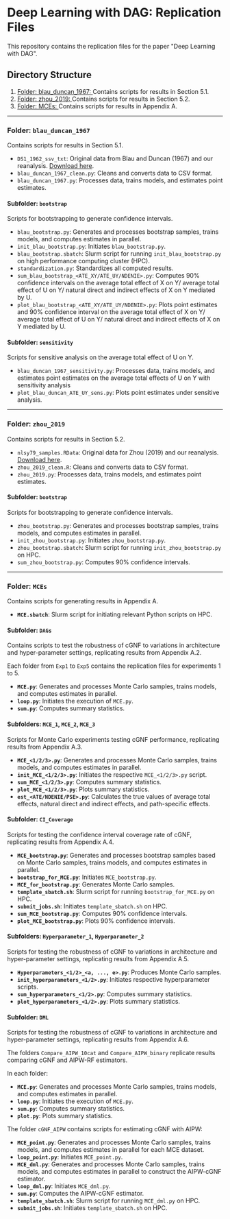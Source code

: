 # Deep Learning with DAG: Replication Files

This repository contains the replication files for the paper "Deep Learning with DAG".

## Directory Structure

1. [Folder: blau_duncan_1967: ](#folder-blau_duncan_1967)
   Contains scripts for results in Section 5.1.
2. [Folder: zhou_2019: ](#folder-zhou_2019)
   Contains scripts for results in Section 5.2.
3. [Folder: MCEs: ](#folder-mces)
   Contains scripts for results in Appendix A.

---

### Folder: `blau_duncan_1967`
Contains scripts for results in Section 5.1.

- `DS1_1962_ssv_txt`: Original data from Blau and Duncan (1967) and our reanalysis. [Download here](https://scholar.harvard.edu/files/xzhou/files/zhou2019_college_replication.zip).
- `blau_duncan_1967_clean.py`: Cleans and converts data to CSV format.
- `blau_duncan_1967.py`: Processes data, trains models, and estimates point estimates.

#### Subfolder: `bootstrap`
Scripts for bootstrapping to generate confidence intervals.

- `blau_bootstrap.py`: Generates and processes bootstrap samples, trains models, and computes estimates in parallel.
- `init_blau_bootstrap.py`: Initiates `blau_bootstrap.py`.
- `blau_bootstrap.sbatch`: Slurm script for running `init_blau_bootstrap.py` on high performance computing cluster (HPC).
- `standardization.py`: Standardizes all computed results.
- `sum_blau_bootstrap_<ATE_XY/ATE_UY/NDENIE>.py`: Computes 90% confidence intervals on the average total effect of X on Y/ average total effect of U on Y/ natural direct and indirect effects of X on Y mediated by U.
- `plot_blau_bootstrap_<ATE_XY/ATE_UY/NDENIE>.py`: Plots point estimates and 90% confidence interval on the average total effect of X on Y/ average total effect of U on Y/ natural direct and indirect effects of X on Y mediated by U.

#### Subfolder: `sensitivity`
Scripts for sensitive analysis on the average total effect of U on Y.

- `blau_duncan_1967_sensitivity.py`: Processes data, trains models, and estimates point estimates on the average total effects of U on Y with sensitivity analysis
- `plot_blau_duncan_ATE_UY_sens.py`: Plots point estimates under sensitive analysis.

---

### Folder: `zhou_2019`
Contains scripts for results in Section 5.2.

- `nlsy79_samples.RData`: Original data for Zhou (2019) and our reanalysis. [Download here](https://scholar.harvard.edu/files/xzhou/files/zhou2019_college_replication.zip).
- `zhou_2019_clean.R`: Cleans and converts data to CSV format.
- `zhou_2019.py`: Processes data, trains models, and estimates point estimates.

#### Subfolder: `bootstrap`
Scripts for bootstrapping to generate confidence intervals.

- `zhou_bootstrap.py`: Generates and processes bootstrap samples, trains models, and computes estimates in parallel.
- `init_zhou_bootstrap.py`: Initiates `zhou_bootstrap.py`.
- `zhou_bootstrap.sbatch`: Slurm script for running `init_zhou_bootstrap.py` on HPC.
- `sum_zhou_bootstrap.py`: Computes 90% confidence intervals.

---

### Folder: `MCEs`
Contains scripts for generating results in Appendix A.

- **`MCE.sbatch`**: Slurm script for initiating relevant Python scripts on HPC.

#### Subfolder: `DAGs`
Contains scripts to test the robustness of cGNF to variations in architecture and hyper-parameter settings, replicating results from Appendix A.2.

Each folder from `Exp1` to `Exp5` contains the replication files for experiments 1 to 5.
- **`MCE.py`**: Generates and processes Monte Carlo samples, trains models, and computes estimates in parallel.
- **`loop.py`**: Initiates the execution of `MCE.py`.
- **`sum.py`**: Computes summary statistics.

#### Subfolders: `MCE_1`, `MCE_2`, `MCE_3`
Scripts for Monte Carlo experiments testing cGNF performance, replicating results from Appendix A.3.

- **`MCE_<1/2/3>.py`**: Generates and processes Monte Carlo samples, trains models, and computes estimates in parallel.
- **`init_MCE_<1/2/3>.py`**: Initiates the respective `MCE_<1/2/3>.py` script.
- **`sum_MCE_<1/2/3>.py`**: Computes summary statistics.
- **`plot_MCE_<1/2/3>.py`**: Plots summary statistics.
- **`est_<ATE/NDENIE/PSE>.py`**: Calculates the true values of average total effects, natural direct and indirect effects, and path-specific effects.

#### Subfolder: `CI_Coverage`
Scripts for testing the confidence interval coverage rate of cGNF, replicating results from Appendix A.4.

- **`MCE_bootstrap.py`**: Generates and processes bootstrap samples based on Monte Carlo samples, trains models, and computes estimates in parallel.
- **`bootstrap_for_MCE.py`**: Initiates `MCE_bootstrap.py`.
- **`MCE_for_bootstrap.py`**: Generates Monte Carlo samples.
- **`template_sbatch.sh`**: Slurm script for running `bootstrap_for_MCE.py` on HPC.
- **`submit_jobs.sh`**: Initiates `template_sbatch.sh` on HPC.
- **`sum_MCE_bootstrap.py`**: Computes 90% confidence intervals.
- **`plot_MCE_bootstrap.py`**: Plots 90% confidence intervals.

#### Subfolders: `Hyperparameter_1`, `Hyperparameter_2`
Scripts for testing the robustness of cGNF to variations in architecture and hyper-parameter settings, replicating results from Appendix A.5.

- **`Hyperparameters_<1/2>_<a, ..., e>.py`**: Produces Monte Carlo samples.
- **`init_hyperparameters_<1/2>.py`**: Initiates respective hyperparameter scripts.
- **`sum_hyperparameters_<1/2>.py`**: Computes summary statistics.
- **`plot_hyperparameters_<1/2>.py`**: Plots summary statistics.

#### Subfolder: `DML`
Scripts for testing the robustness of cGNF to variations in architecture and hyper-parameter settings, replicating results from Appendix A.6.

The folders `Compare_AIPW_10cat` and `Compare_AIPW_binary` replicate results comparing cGNF and AIPW-RF estimators.

In each folder:

- **`MCE.py`**: Generates and processes Monte Carlo samples, trains models, and computes estimates in parallel.
- **`loop.py`**: Initiates the execution of `MCE.py`.
- **`sum.py`**: Computes summary statistics.
- **`plot.py`**: Plots summary statistics.

The folder `cGNF_AIPW` contains scripts for estimating cGNF with AIPW:

- **`MCE_point.py`**: Generates and processes Monte Carlo samples, trains models, and computes estimates in parallel for each MCE dataset.
- **`loop_point.py`**: Initiates `MCE_point.py`.
- **`MCE_dml.py`**: Generates and processes Monte Carlo samples, trains models, and computes estimates in parallel to construct the AIPW-cGNF estimator.
- **`loop_dml.py`**: Initiates `MCE_dml.py`.
- **`sum.py`**: Computes the AIPW-cGNF estimator.
- **`template_sbatch.sh`**: Slurm script for running `MCE_dml.py` on HPC.
- **`submit_jobs.sh`**: Initiates `template_sbatch.sh` on HPC.


